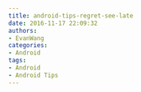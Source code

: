 ```yaml
---
title: android-tips-regret-see-late
date: 2016-11-17 22:09:32
authors: 
- EvanWang
categories: 
- Android
tags: 
- Android
- Android Tips
---
```

